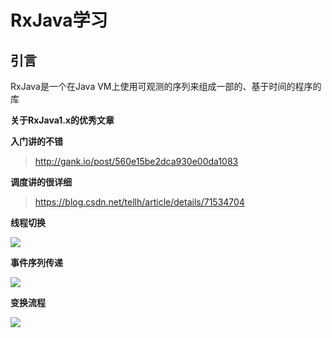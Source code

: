 # RxJava学习



## 引言

RxJava是一个在Java VM上使用可观测的序列来组成一部的、基于时间的程序的库

**关于RxJava1.x的优秀文章**

__入门讲的不错__

>http://gank.io/post/560e15be2dca930e00da1083

__调度讲的很详细__ 

> https://blog.csdn.net/tellh/article/details/71534704



**线程切换**

![](E:\Project\Android-Learn\src\rxjava_1.jpg)



**事件序列传递**

![](E:\Project\Android-Learn\src\rxjava_2.jpg)

**变换流程**



![](E:\Project\Android-Learn\src\rxjava_3.jpg)